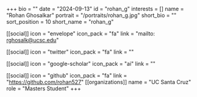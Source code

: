 +++
bio = "" 
date = "2024-09-13" 
id = "rohan_g" 
interests = [] 
name = "Rohan Ghosalkar" 
portrait = "/portraits/rohan_g.jpg" 
short_bio = "" 
sort_position = 10
 short_name = "rohan_g" 

[[social]] 
    icon = "envelope" 
    icon_pack = "fa" 
    link = "mailto: rghosalk@ucsc.edu"

 [[social]] 
    icon = "twitter" 
    icon_pack = "fa" 
    link = "" 

[[social]] 
    icon = "google-scholar" 
    icon_pack = "ai" 
    link = "" 

[[social]] 
    icon = "github" 
    icon_pack = "fa" 
    link = "https://github.com/rohan527" 
[[organizations]] 
     name = "UC Santa Cruz" 
      role = "Masters Student" 
+++
